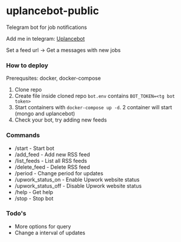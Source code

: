 # uplancebot-public
Telegram bot for job notifications

Add me in telegram: [Uplancebot]

Set a feed url -> Get a messages with new jobs

### How to deploy
Prerequsites: docker, docker-compose

1. Clone repo
2. Create file inside cloned repo `bot.env` contains `BOT_TOKEN=<tg bot token>`
3. Start containers with `docker-compose up -d`. 2 container will start (mongo and uplancebot)
4. Check your bot, try adding new feeds

### Commands

- /start - Start bot
- /add_feed - Add new RSS feed
- /list_feeds - List all RSS feeds
- /delete_feed - Delete RSS feed
- /period - Change period for updates
- /upwork_status_on - Enable Upwork website status
- /upwork_status_off - Disable Upwork website status
- /help - Get help
- /stop - Stop bot

### Todo's

- More options for query
- Change a interval of updates

[Uplancebot]:https://t.me/uplancebot
